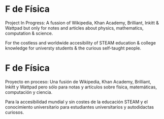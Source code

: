 # F de Física

Project In Progress: A fussion of Wikipedia, Khan Academy, Brilliant, Inkitt & Wattpad but only for notes and articles about physics, mathematics, computation & science.

For the costless and worldwide accesibility of STEAM education & college knowledge for universty students & the curious self-taught people.

# F de Física

Proyecto en proceso: Una fusión de Wikipedia, Khan Academy, Brilliant, Inkitt y Wattpad pero sólo para notas y artículos sobre física, matemáticas, computación y ciencia.

Para la accesibilidad mundial y sin costes de la educación STEAM y el conocimiento universitario para estudiantes universitarios y autodidactas curiosos.
